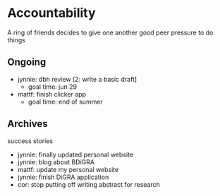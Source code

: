 # Accountability

A ring of friends decides to give one another good peer pressure to do things

## Ongoing

* jynnie: dbh review [2: write a basic draft]
  * goal time: jun 29
* mattf: finish clicker app
  * goal time: end of summer

## Archives

success stories

* jynnie: finally updated personal website
* jynnie: blog about BDiGRA
* mattf: update my personal website
* jynnie: finish DiGRA application
* cor: stop putting off writing abstract for research

